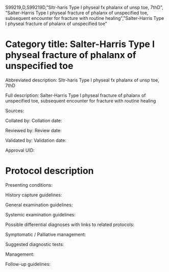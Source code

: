 S99219,D,S99219D,"Sltr-haris Type I physeal fx phalanx of unsp toe, 7thD", "Salter-Harris Type I physeal fracture of phalanx of unspecified toe, subsequent encounter for fracture with routine healing","Salter-Harris Type I physeal fracture of phalanx of unspecified toe"
# Category title: Salter-Harris Type I physeal fracture of phalanx of unspecified toe

Abbreviated description: Sltr-haris Type I physeal fx phalanx of unsp toe, 7thD

Full description: Salter-Harris Type I physeal fracture of phalanx of unspecified toe, subsequent encounter for fracture with routine healing

Sources:

Collated by:
Collation date:

Reviewed by:
Review date:

Validated by:
Validation date:

Approval UID:

# Protocol description

Presenting conditions:

History capture guidelines:

General examination guidelines:

Systemic examination guidelines:

Possible differential diagnoses with links to related protocols:

Symptomatic / Palliative management:

Suggested diagnostic tests:

Management:

Follow-up guidelines:
